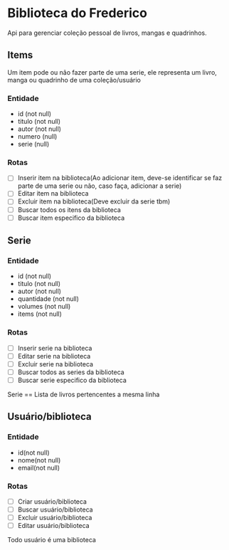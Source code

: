 # Biblioteca do Frederico

Api para gerenciar coleção pessoal de livros, mangas e quadrinhos.

## Items

Um item pode ou não fazer parte de uma serie, ele representa um livro, manga ou quadrinho de uma coleção/usuário

### Entidade

- id (not null)
- titulo (not null)
- autor (not null)
- numero (null)
- serie (null)

### Rotas

- [ ] Inserir item na biblioteca(Ao adicionar item, deve-se identificar se faz parte de uma serie ou não, caso faça, adicionar a serie)
- [ ] Editar item na biblioteca
- [ ] Excluir item na biblioteca(Deve excluir da serie tbm)
- [ ] Buscar todos os itens da biblioteca
- [ ] Buscar item especifico da biblioteca

## Serie

### Entidade

- id (not null)
- titulo (not null)
- autor (not null)
- quantidade (not null)
- volumes (not null)
- items (not null)

### Rotas

- [ ] Inserir serie na biblioteca
- [ ] Editar serie na biblioteca
- [ ] Excluir serie na biblioteca
- [ ] Buscar todos as series da biblioteca
- [ ] Buscar serie especifico da biblioteca

Serie == Lista de livros pertencentes a mesma linha

## Usuário/biblioteca



### Entidade

- id(not null)
- nome(not null)
- email(not null)

### Rotas

- [ ] Criar usuário/biblioteca
- [ ] Buscar usuário/biblioteca
- [ ] Excluir usuário/biblioteca
- [ ] Editar usuário/biblioteca

Todo usuário é uma biblioteca
